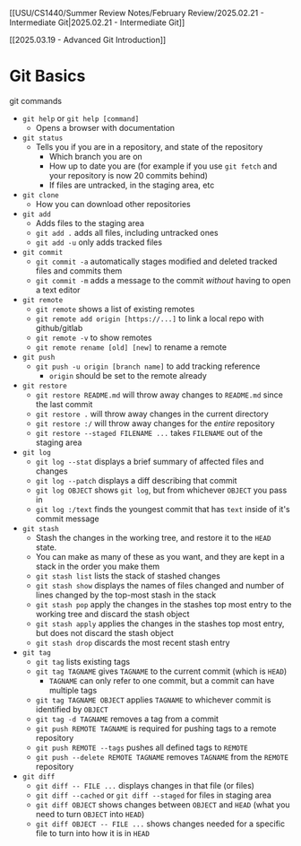 [[USU/CS1440/Summer Review Notes/February Review/2025.02.21 - Intermediate Git|2025.02.21 - Intermediate Git]]

[[2025.03.19 - Advanced Git Introduction]]
# Git Basics
git commands
- `git help` or `git help [command]`
	- Opens a browser with documentation 
- `git status`
	- Tells you if you are in a repository, and state of the repository
		- Which branch you are on
		- How up to date you are (for example if you use `git fetch` and your repository is now 20 commits behind)
		- If files are untracked, in the staging area, etc
- `git clone`
	- How you can download other repositories
- `git add`
	- Adds files to the staging area
	- `git add .` adds all files, including untracked ones
	- `git add -u` only adds tracked files
- `git commit`
	- `git commit -a` automatically stages modified and deleted tracked files and commits them
	- `git commit -m` adds a message to the commit *without* having to open a text editor
- `git remote`
	- `git remote` shows a list of existing remotes
	- `git remote add origin [https://...]` to link a local repo with github/gitlab
	- `git remote -v` to show remotes
	- `git remote rename [old] [new]` to rename a remote
- `git push`
	- `git push -u origin [branch name]` to add tracking reference
		- `origin` should be set to the remote already
- `git restore`
	- `git restore README.md` will throw away changes to `README.md` since the last commit
	- `git restore .` will throw away changes in the current directory
	- `git restore :/` will throw away changes for the _entire_ repository
	- `git restore --staged FILENAME ...` takes `FILENAME` out of the staging area
- `git log`
	- `git log --stat` displays a brief summary of affected files and changes
	- `git log --patch` displays a diff describing that commit
	- `git log OBJECT` shows `git log`, but from whichever `OBJECT` you pass in
	- `git log :/text` finds the youngest commit that has `text` inside of it's commit message
- `git stash` 
	- Stash the changes in the working tree, and restore it to the `HEAD` state.
	- You can make as many of these as you want, and they are kept in a stack in the order you make them
	- `git stash list` lists the stack of stashed changes
	- `git stash show` displays the names of files changed and number of lines changed by the top-most stash in the stack
	- `git stash pop` apply the changes in the stashes top most entry to the working tree and discard the stash object
	- `git stash apply` applies the changes in the stashes top most entry, but does not discard the stash object
	- `git stash drop` discards the most recent stash entry
- `git tag` 
	- `git tag` lists existing tags
	- `git tag TAGNAME` gives `TAGNAME` to the current commit (which is `HEAD`)
		- `TAGNAME` can only refer to one commit, but a commit can have multiple tags
	- `git tag TAGNAME OBJECT` applies `TAGNAME` to whichever commit is identified by `OBJECT`
	- `git tag -d TAGNAME` removes a tag from a commit
	- `git push REMOTE TAGNAME` is required for pushing tags to a remote repository
	- `git push REMOTE --tags` pushes all defined tags to `REMOTE`
	- `git push --delete REMOTE TAGNAME` removes  `TAGNAME` from the `REMOTE` repository
- `git diff`
	- `git diff -- FILE ...` displays changes in that file (or files)
	- `git diff --cached` or `git diff --staged` for files in staging area
	- `git diff OBJECT` shows changes between `OBJECT` and `HEAD` (what you need to turn `OBJECT` into `HEAD`)
	- `git diff OBJECT -- FILE ...` shows changes needed for a specific file to turn into how it is in `HEAD`
